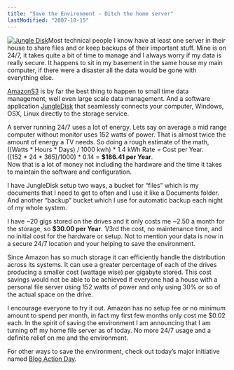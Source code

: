 ```yaml
---
title: "Save the Environment - Ditch the home server"
lastModified: "2007-10-15"
---
```


[![Jungle Disk](/images/jdisk.gif)](http://jungledisk.com/ "Jungle Disk")Most technical people I know have at least one server in their house to share files and or keep backups of their important stuff. Mine is on 24/7, it takes quite a bit of time to manage and I always worry if my data is really secure. It happens to sit in my basement in the same house my main computer, if there were a disaster all the data would be gone with everything else.

[AmazonS3](http://aws.amazon.com) is by far the best thing to happen to small time data management, well even large scale data management. And a software application [JungleDisk](http://jungledisk.com/) that seamlessly connects your computer, Windows, OSX, Linux directly to the storage service.

A server running 24/7 uses a lot of energy. Lets say on average a mid range computer without monitor uses 152 watts of power. That is almost twice the amount of energy a TV needs. So doing a rough estimate of the math,  
((Watts \* Hours \* Days) / 1000 kwh) \* 1.4 kWh Rate = Cost per Year.  
((152 \* 24 \* 365)/1000) \* 0.14 = **$186.41 per Year**.  
Now that is a lot of money not including the hardware and the time it takes to maintain the software and configuration.

I have JungleDisk setup two ways, a bucket for “files” which is my documents that I need to get to often and I use it like a Documents folder. And another “backup” bucket which I use for automatic backup each night of my whole system.

I have ~20 gigs stored on the drives and it only costs me ~2.50 a month for the storage, so **$30.00 per Year**. 1/3rd the cost, no maintenance time, and no initial cost for the hardware or setup. Not to mention your data is now in a secure 24/7 location and your helping to save the environment.

Since Amazon has so much storage it can efficiently handle the distribution across its systems. It can use a greater percentage of each of the drives producing a smaller cost (wattage wise) per gigabyte stored. This cost savings would not be able to be achieved if everyone had a house with a personal file server using 152 watts of power and only using 30% or so of the actual space on the drive.

I encourage everyone to try it out. Amazon has no setup fee or no minimum amount to spend per month, in fact my first few months only cost me $0.02 each. In the spirit of saving the environment I am announcing that I am turning off my home file server as of today. No more 24/7 usage and a definite relief on me and the environment.

For other ways to save the environment, check out today’s major initiative named [Blog Action Day](http://blogactionday.com/).
